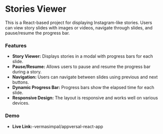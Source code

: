 # Stories Viewer
This is a React-based project for displaying Instagram-like stories. Users can view story slides with images or videos, navigate through slides, and pause/resume the progress bar.

### Features
- **Story Viewer:** Displays stories in a modal with progress bars for each slide.
- **Pause/Resume:** Allows users to pause and resume the progress bar during a story.
- **Navigation:** Users can navigate between slides using previous and next buttons.
- **Dynamic Progress Bar:** Progress bars show the elapsed time for each slide.
- **Responsive Design:** The layout is responsive and works well on various devices.
### Demo
- **Live Link:**-vermasimpal/appversal-react-app
